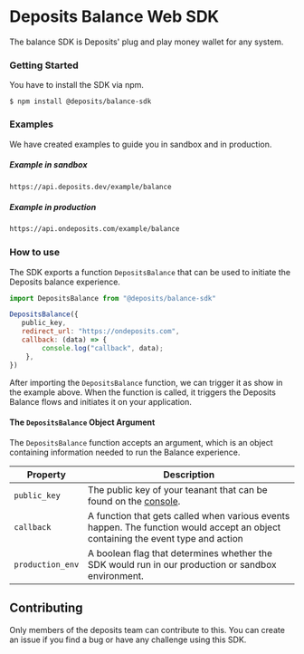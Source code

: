 # Deposits Balance Web SDK
The balance SDK is Deposits' plug and play money wallet for any system.
  

### Getting Started
You have to install the SDK via npm.
```shell
$ npm install @deposits/balance-sdk
```

### Examples
We have created examples to guide you in sandbox and in production.

##### Example in sandbox
```sh
https://api.deposits.dev/example/balance
```
##### Example in production
```sh
https://api.ondeposits.com/example/balance
```

### How to use
The SDK exports a function `DepositsBalance` that can be used to initiate the Deposits balance experience.

```js
import DepositsBalance from "@deposits/balance-sdk"

DepositsBalance({
   public_key,
   redirect_url: "https://ondeposits.com",
   callback: (data) => {
        console.log("callback", data);
    },
})
```

After importing the `DepositsBalance` function, we can trigger it as show in the example above. When the function is called, it triggers the Deposits Balance flows and initiates it on your application.

#### The `DepositsBalance` Object Argument
The `DepositsBalance` function accepts an argument, which is an object containing information needed to run the Balance experience.

| Property         | Description                                                                                                                      |
|------------------|----------------------------------------------------------------------------------------------------------------------------------|
| `public_key`     | The public key of your teanant that can be found on the [console](https://dev.launch.new).                                       |
| `callback`       | A function that gets called when various events happen. The function would accept an object containing the event type and action |
| `production_env` | A boolean flag that determines whether the SDK would run in our production or sandbox environment.                               |


## Contributing

Only members of the deposits team can contribute to this. You can create an issue if you find a bug or have any challenge using this SDK.

